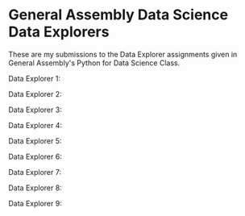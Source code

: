 General Assembly Data Science Data Explorers
===========================

These are my submissions to the Data Explorer assignments given in General Assembly's Python for Data Science Class.

Data Explorer 1: 

Data Explorer 2: 

Data Explorer 3: 

Data Explorer 4: 

Data Explorer 5: 

Data Explorer 6: 

Data Explorer 7: 

Data Explorer 8: 

Data Explorer 9: 
